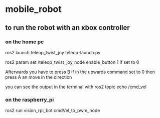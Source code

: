
# mobile_robot

## to run the robot with an xbox controller 

### on the home pc 

ros2 launch teleop_twist_joy teleop-launch.py

ros2 param set /teleop_twist_joy_node enable_button 1 if set to 0 

Afterwards you have to press B if in the upwards command set to 0 then press A an move in the direction

you can see the output in the terminal with 
ros2 topic echo /cmd_vel

### on  the raspberry_pi

ros2 run vision_rpi_bot cmdVel_to_pwm_node